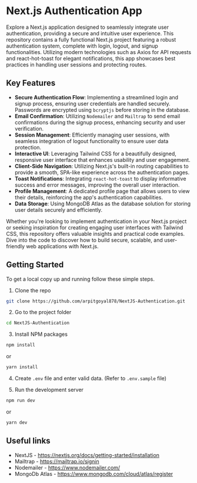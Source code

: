 # Next.js Authentication App

Explore a Next.js application designed to seamlessly integrate user authentication, providing a secure and intuitive user experience. This repository contains a fully functional Next.js project featuring a robust authentication system, complete with login, logout, and signup functionalities. Utilizing modern technologies such as Axios for API requests and react-hot-toast for elegant notifications, this app showcases best practices in handling user sessions and protecting routes.

## Key Features

- **Secure Authentication Flow**: Implementing a streamlined login and signup process, ensuring user credentials are handled securely. Passwords are encrypted using `bcryptjs` before storing in the database.
- **Email Confirmation**: Utilizing `Nodemailer` and `Mailtrap` to send email confirmations during the signup process, enhancing security and user verification.
- **Session Management**: Efficiently managing user sessions, with seamless integration of logout functionality to ensure user data protection.
- **Interactive UI**: Leveraging Tailwind CSS for a beautifully designed, responsive user interface that enhances usability and user engagement.
- **Client-Side Navigation**: Utilizing Next.js's built-in routing capabilities to provide a smooth, SPA-like experience across the authentication pages.
- **Toast Notifications**: Integrating `react-hot-toast` to display informative success and error messages, improving the overall user interaction.
- **Profile Management**: A dedicated profile page that allows users to view their details, reinforcing the app's authentication capabilities.
- **Data Storage**: Using MongoDB Atlas as the database solution for storing user details securely and efficiently.

Whether you're looking to implement authentication in your Next.js project or seeking inspiration for creating engaging user interfaces with Tailwind CSS, this repository offers valuable insights and practical code examples. Dive into the code to discover how to build secure, scalable, and user-friendly web applications with Next.js.


## Getting Started

To get a local copy up and running follow these simple steps.
1. Clone the repo
```bash
git clone https://github.com/arpitgoyal878/NextJS-Authentication.git
```

2. Go to the project folder
```bash
cd NextJS-Authentication
```

3. Install NPM packages
```bash
npm install
```
or
```bash
yarn install
```

4. Create `.env` file and enter valid data. (Refer to `.env.sample` file)

5. Run the development server
```bash
npm run dev
```
or
```bash
yarn dev
```

## Useful links
- NextJS - https://nextjs.org/docs/getting-started/installation
- Mailtrap - https://mailtrap.io/signin
- Nodemailer - https://www.nodemailer.com/
- MongoDb Atlas - https://www.mongodb.com/cloud/atlas/register
